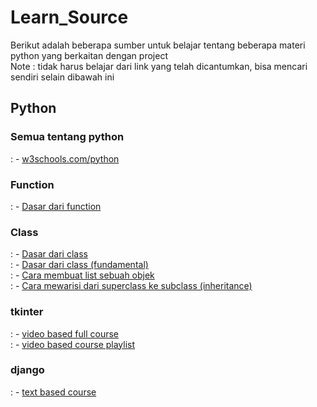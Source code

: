 # Learn_Source  
Berikut adalah beberapa sumber untuk belajar tentang beberapa materi python yang berkaitan dengan project  
Note : tidak harus belajar dari link yang telah dicantumkan, bisa mencari sendiri selain dibawah ini  
  
## Python
### Semua tentang python
: - [w3schools.com/python](https://www.w3schools.com/python/default.asp)  
  
### Function
: - [Dasar dari function](https://www.w3schools.com/python/python_functions.asp)  
  
### Class
: - [Dasar dari class](https://www.w3schools.com/python/python_classes.asp)  
: - [Dasar dari class (fundamental)](https://www.w3schools.com/python/python_classes.asp)  
: - [Cara membuat list sebuah objek](https://www.geeksforgeeks.org/how-to-create-a-list-of-object-in-python-class/)  
: - [Cara mewarisi dari superclass ke subclass (inheritance)](https://www.w3schools.com/python/python_inheritance.asp)  
  
### tkinter
: - [video based full course](https://youtu.be/YXPyB4XeYLA)  
: - [video based course playlist](https://youtube.com/playlist?list=PLCC34OHNcOtoC6GglhF3ncJ5rLwQrLGnV)  
  
### django
: - [text based course](https://www.w3schools.com/django/index.php)  